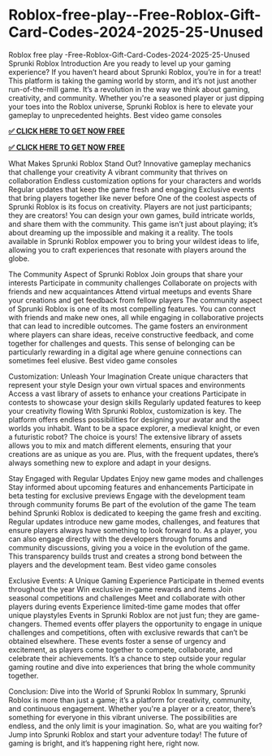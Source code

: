 # Roblox-free-play--Free-Roblox-Gift-Card-Codes-2024-2025-25-Unused

Roblox free play -Free-Roblox-Gift-Card-Codes-2024-2025-25-Unused
Sprunki Roblox Introduction
Are you ready to level up your gaming experience? If you haven’t heard about Sprunki Roblox, you’re in for a treat! This platform is taking the gaming world by storm, and it’s not just another run-of-the-mill game. It’s a revolution in the way we think about gaming, creativity, and community. Whether you're a seasoned player or just dipping your toes into the Roblox universe, Sprunki Roblox is here to elevate your gameplay to unprecedented heights. Best video game consoles

**[✅ CLICK HERE TO GET NOW FREE](https://usaofferzon.com/roblox)**

**[✅ CLICK HERE TO GET NOW FREE](usaofferzon.com/giftcard)**

What Makes Sprunki Roblox Stand Out?
Innovative gameplay mechanics that challenge your creativity
A vibrant community that thrives on collaboration
Endless customization options for your characters and worlds
Regular updates that keep the game fresh and engaging
Exclusive events that bring players together like never before
One of the coolest aspects of Sprunki Roblox is its focus on creativity. Players are not just participants; they are creators! You can design your own games, build intricate worlds, and share them with the community. This game isn’t just about playing; it’s about dreaming up the impossible and making it a reality. The tools available in Sprunki Roblox empower you to bring your wildest ideas to life, allowing you to craft experiences that resonate with players around the globe.

The Community Aspect of Sprunki Roblox
Join groups that share your interests
Participate in community challenges
Collaborate on projects with friends and new acquaintances
Attend virtual meetups and events
Share your creations and get feedback from fellow players
The community aspect of Sprunki Roblox is one of its most compelling features. You can connect with friends and make new ones, all while engaging in collaborative projects that can lead to incredible outcomes. The game fosters an environment where players can share ideas, receive constructive feedback, and come together for challenges and quests. This sense of belonging can be particularly rewarding in a digital age where genuine connections can sometimes feel elusive. Best video game consoles

Customization: Unleash Your Imagination
Create unique characters that represent your style
Design your own virtual spaces and environments
Access a vast library of assets to enhance your creations
Participate in contests to showcase your design skills
Regularly updated features to keep your creativity flowing
With Sprunki Roblox, customization is key. The platform offers endless possibilities for designing your avatar and the worlds you inhabit. Want to be a space explorer, a medieval knight, or even a futuristic robot? The choice is yours! The extensive library of assets allows you to mix and match different elements, ensuring that your creations are as unique as you are. Plus, with the frequent updates, there’s always something new to explore and adapt in your designs.

Stay Engaged with Regular Updates
Enjoy new game modes and challenges
Stay informed about upcoming features and enhancements
Participate in beta testing for exclusive previews
Engage with the development team through community forums
Be part of the evolution of the game
The team behind Sprunki Roblox is dedicated to keeping the game fresh and exciting. Regular updates introduce new game modes, challenges, and features that ensure players always have something to look forward to. As a player, you can also engage directly with the developers through forums and community discussions, giving you a voice in the evolution of the game. This transparency builds trust and creates a strong bond between the players and the development team. Best video game consoles

Exclusive Events: A Unique Gaming Experience
Participate in themed events throughout the year
Win exclusive in-game rewards and items
Join seasonal competitions and challenges
Meet and collaborate with other players during events
Experience limited-time game modes that offer unique playstyles
Events in Sprunki Roblox are not just fun; they are game-changers. Themed events offer players the opportunity to engage in unique challenges and competitions, often with exclusive rewards that can’t be obtained elsewhere. These events foster a sense of urgency and excitement, as players come together to compete, collaborate, and celebrate their achievements. It’s a chance to step outside your regular gaming routine and dive into experiences that bring the whole community together.

Conclusion: Dive into the World of Sprunki Roblox
In summary, Sprunki Roblox is more than just a game; it’s a platform for creativity, community, and continuous engagement. Whether you're a player or a creator, there’s something for everyone in this vibrant universe. The possibilities are endless, and the only limit is your imagination. So, what are you waiting for? Jump into Sprunki Roblox and start your adventure today! The future of gaming is bright, and it’s happening right here, right now.
